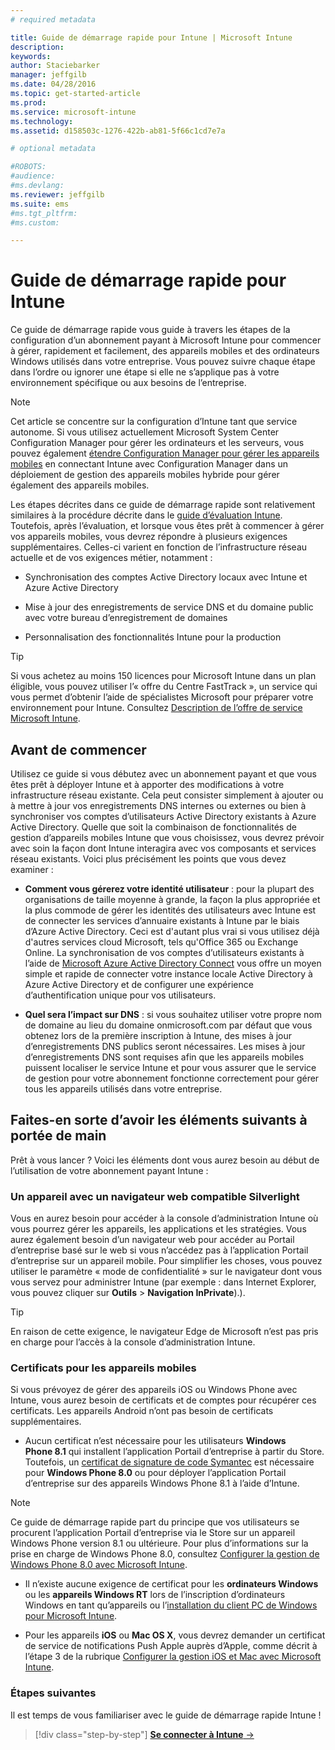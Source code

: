 ```yaml
---
# required metadata

title: Guide de démarrage rapide pour Intune | Microsoft Intune
description:
keywords:
author: Staciebarker
manager: jeffgilb
ms.date: 04/28/2016
ms.topic: get-started-article
ms.prod:
ms.service: microsoft-intune
ms.technology:
ms.assetid: d158503c-1276-422b-ab81-5f66c1cd7e7a

# optional metadata

#ROBOTS:
#audience:
#ms.devlang:
ms.reviewer: jeffgilb
ms.suite: ems
#ms.tgt_pltfrm:
#ms.custom:

---
```



# Guide de démarrage rapide pour Intune
Ce guide de démarrage rapide vous guide à travers les étapes de la configuration d’un abonnement payant à Microsoft Intune pour commencer à gérer, rapidement et facilement, des appareils mobiles et des ordinateurs Windows utilisés dans votre entreprise. Vous pouvez suivre chaque étape dans l’ordre ou ignorer une étape si elle ne s’applique pas à votre environnement spécifique ou aux besoins de l’entreprise.

>[!NOTE]
>Cet article se concentre sur la configuration d’Intune tant que service autonome. Si vous utilisez actuellement Microsoft System Center Configuration Manager pour gérer les ordinateurs et les serveurs, vous pouvez également [étendre Configuration Manager pour gérer les appareils mobiles](https://technet.microsoft.com/library/jj884158.aspx) en connectant Intune avec Configuration Manager dans un déploiement de gestion des appareils mobiles hybride pour gérer également des appareils mobiles.

Les étapes décrites dans ce guide de démarrage rapide sont relativement similaires à la procédure décrite dans le [guide d’évaluation Intune](/intune/understand-explore/get-started-with-a-30-day-trial-of-microsoft-intune). Toutefois, après l’évaluation, et lorsque vous êtes prêt à commencer à gérer vos appareils mobiles, vous devrez répondre à plusieurs exigences supplémentaires. Celles-ci varient en fonction de l’infrastructure réseau actuelle et de vos exigences métier, notamment :

-   Synchronisation des comptes Active Directory locaux avec Intune et Azure Active Directory

-   Mise à jour des enregistrements de service DNS et du domaine public avec votre bureau d’enregistrement de domaines

-   Personnalisation des fonctionnalités Intune pour la production

>[!TIP]
>Si vous achetez au moins 150 licences pour Microsoft Intune dans un plan éligible, vous pouvez utiliser l’« offre du Centre FastTrack », un service qui vous permet d’obtenir l’aide de spécialistes Microsoft pour préparer votre environnement pour Intune. Consultez [Description de l’offre de service Microsoft Intune](https://technet.microsoft.com/library/mt228265.aspx).


## Avant de commencer
Utilisez ce guide si vous débutez avec un abonnement payant et que vous êtes prêt à déployer Intune et à apporter des modifications à votre infrastructure réseau existante. Cela peut consister simplement à ajouter ou à mettre à jour vos enregistrements DNS internes ou externes ou bien à synchroniser vos comptes d’utilisateurs Active Directory existants à Azure Active Directory. Quelle que soit la combinaison de fonctionnalités de gestion d’appareils mobiles Intune que vous choisissez, vous devrez prévoir avec soin la façon dont Intune interagira avec vos composants et services réseau existants. Voici plus précisément les points que vous devez examiner :

-   **Comment vous gérerez votre identité utilisateur** : pour la plupart des organisations de taille moyenne à grande, la façon la plus appropriée et la plus commode de gérer les identités des utilisateurs avec Intune est de connecter les services d’annuaire existants à Intune par le biais d’Azure Active Directory. Ceci est d'autant plus vrai si vous utilisez déjà d'autres services cloud Microsoft, tels qu'Office 365 ou Exchange Online. La synchronisation de vos comptes d’utilisateurs existants à l’aide de [Microsoft Azure Active Directory Connect](https://www.microsoft.com/download/details.aspx?id=47594) vous offre un moyen simple et rapide de connecter votre instance locale Active Directory à Azure Active Directory et de configurer une expérience d’authentification unique pour vos utilisateurs.

-   **Quel sera l’impact sur DNS** : si vous souhaitez utiliser votre propre nom de domaine au lieu du domaine onmicrosoft.com par défaut que vous obtenez lors de la première inscription à Intune, des mises à jour d’enregistrements DNS publics seront nécessaires. Les mises à jour d’enregistrements DNS sont requises afin que les appareils mobiles puissent localiser le service Intune et pour vous assurer que le service de gestion pour votre abonnement fonctionne correctement pour gérer tous les appareils utilisés dans votre entreprise.

## Faites-en sorte d’avoir les éléments suivants à portée de main
Prêt à vous lancer ? Voici les éléments dont vous aurez besoin au début de l’utilisation de votre abonnement payant Intune :

### Un appareil avec un navigateur web compatible Silverlight
Vous en aurez besoin pour accéder à la console d’administration Intune où vous pourrez gérer les appareils, les applications et les stratégies. Vous aurez également besoin d’un navigateur web pour accéder au Portail d’entreprise basé sur le web si vous n’accédez pas à l’application Portail d’entreprise sur un appareil mobile. Pour simplifier les choses, vous pouvez utiliser le paramètre « mode de confidentialité » sur le navigateur dont vous vous servez pour administrer Intune (par exemple : dans Internet Explorer, vous pouvez cliquer sur **Outils** &gt; **Navigation InPrivate**).).

>[!TIP]
>En raison de cette exigence, le navigateur Edge de Microsoft n’est pas pris en charge pour l’accès à la console d’administration Intune.


### Certificats pour les appareils mobiles
Si vous prévoyez de gérer des appareils iOS ou Windows Phone avec Intune, vous aurez besoin de certificats et de comptes pour récupérer ces certificats. Les appareils Android n’ont pas besoin de certificats supplémentaires.

- Aucun certificat n’est nécessaire pour les utilisateurs **Windows Phone 8.1** qui installent l’application Portail d’entreprise à partir du Store. Toutefois, un [certificat de signature de code Symantec](https://products.websecurity.symantec.com/orders/enrollment/microsoftCert.do) est nécessaire pour **Windows Phone 8.0** ou pour déployer l’application Portail d’entreprise sur des appareils Windows Phone 8.1 à l’aide d’Intune.

>[!NOTE]
>Ce guide de démarrage rapide part du principe que vos utilisateurs se procurent l’application Portail d’entreprise via le Store sur un appareil Windows Phone version 8.1 ou ultérieure. Pour plus d’informations sur la prise en charge de Windows Phone 8.0, consultez [Configurer la gestion de Windows Phone 8.0 avec Microsoft Intune](/Intune/deploy-use/set-up-windows-phone-8.0-management-with-microsoft-intune).

- Il n’existe aucune exigence de certificat pour les **ordinateurs Windows** ou les **appareils Windows RT** lors de l’inscription d’ordinateurs Windows en tant qu’appareils ou l’[installation du client PC de Windows pour Microsoft Intune](/intune/deploy-use/install-the-windows-pc-client-with-microsoft-intune).

- Pour les appareils **iOS** ou **Mac OS X**, vous devrez demander un certificat de service de notifications Push Apple auprès d’Apple, comme décrit à l’étape 3 de la rubrique [Configurer la gestion iOS et Mac avec Microsoft Intune](/intune/deploy-use/set-up-ios-and-mac-management-with-microsoft-intune).

### Étapes suivantes
Il est temps de vous familiariser avec le guide de démarrage rapide Intune !

>[!div class="step-by-step"]
[**Se connecter à Intune** &rarr;](start-with-a-paid-subscription-to-microsoft-intune-step-1.md)


<!--HONumber=May16_HO1-->


